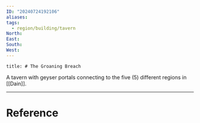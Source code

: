 ```yaml
---
ID: "20240724192106"
aliases: 
tags:
  - region/building/tavern
North: 
East: 
South: 
West:
---
```

```toc
title: # The Groaning Breach
```

A tavern with geyser portals connecting to the five (5) different regions in [[Dain]]. 

---

# Reference